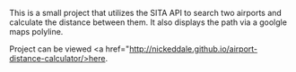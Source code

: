 This is a small project that utilizes the SITA API to search two airports and calculate the distance between them. It also displays the path via a goolgle maps polyline. 

Project can be viewed <a href="http://nickeddale.github.io/airport-distance-calculator/>here</a>.
